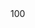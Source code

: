 <img width="28" height="14" alt="1000148647" src="https://github.com/user-attachments/assets/bea2e32f-2daf-4f70-b4fd-5ba1005e4178" />
